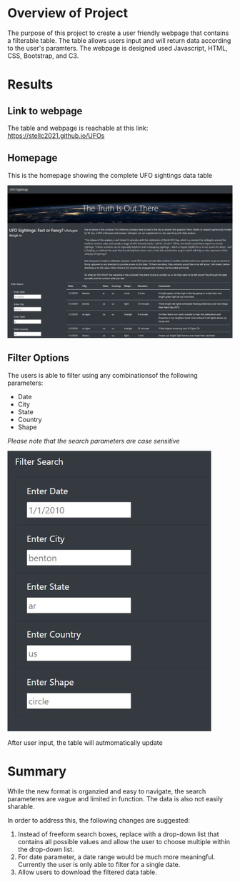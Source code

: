 # Overview of Project

The purpose of this project to create a user friendly webpage that contains a filterable table. The table allows users input and will return data according to the user's paramters. The webpage is designed used Javascript, HTML, CSS, Bootstrap, and C3. 

# Results 
## Link to webpage 
The table and webpage is reachable at this link: https://stellc2021.github.io/UFOs

## Homepage
This is the homepage showing the complete UFO sightings data table 

![](static/images/homepage.jpg)

## Filter Options
The users is able to filter using any combinationsof the following parameters:
- Date
- City
- State
- Country
- Shape 


*Please note that the search parameters are case sensitive*

![](static/images/filters.jpg)

After user input, the table will autmomatically update

# Summary

While the new format is organzied and easy to navigate, the search parameteres are vague and limited in function. The data is also not easily sharable. 

In order to address this, the following changes are suggested:
1. Instead of freeform search boxes, replace with a drop-down list that contains all possible values and allow the user to choose multiple within the drop-down list.
2. For date parameter, a date range would be much more meaningful. Currently the user is only able to filter for a single date.
3. Allow users to download the filtered data table. 
